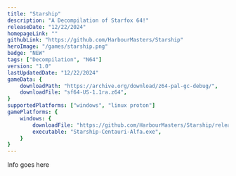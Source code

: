 ```yaml
---
title: "Starship"
description: "A Decompilation of Starfox 64!"
releaseDate: "12/22/2024"
homepageLink: ""
githubLink: "https://github.com/HarbourMasters/Starship"
heroImage: "/games/starship.png"
badge: "NEW"
tags: ["Decompilation", "N64"]
version: "1.0"
lastUpdatedDate: "12/22/2024"
gameData: {
    downloadPath: "https://archive.org/download/z64-pal-gc-debug/",
    downloadFile: "sf64-US-1.1ra.z64",
}
supportedPlatforms: ["windows", "linux proton"]
gamePlatforms: {
    windows: {
        downloadFile: "https://github.com/HarbourMasters/Starship/releases/download/v1.0.0/Starship-Centauri-Alfa-Windows.zip",
        executable: "Starship-Centauri-Alfa.exe",
    }
}
---
```


Info goes here
